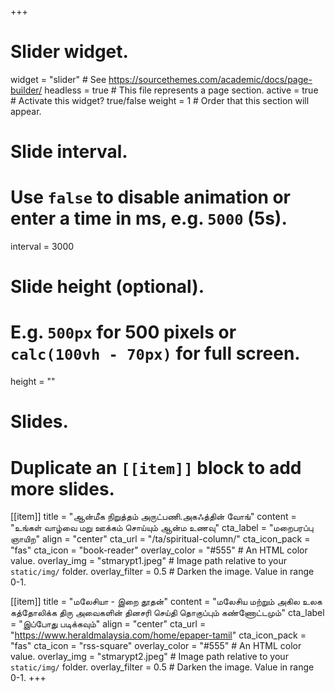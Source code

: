 +++
# Slider widget.
widget = "slider"  # See https://sourcethemes.com/academic/docs/page-builder/
headless = true  # This file represents a page section.
active = true  # Activate this widget? true/false
weight = 1  # Order that this section will appear.

# Slide interval.
# Use `false` to disable animation or enter a time in ms, e.g. `5000` (5s).
interval = 3000

# Slide height (optional).
# E.g. `500px` for 500 pixels or `calc(100vh - 70px)` for full screen.
height = ""

# Slides.
# Duplicate an `[[item]]` block to add more slides.
[[item]]
  title = "ஆன்மீக நிறுத்தம் அருட்பணி.அகஃத்தின் வோங்"
  content = "உங்கள் வாழ்வை மறு ஊக்கம் சொய்யும் ஆன்ம உணவு"
  cta_label = "மறைபரப்பு ஞாயிற"
  align = "center"
  cta_url = "/ta/spiritual-column/"
  cta_icon_pack = "fas"
  cta_icon = "book-reader"
  overlay_color = "#555"  # An HTML color value.
  overlay_img = "stmarypt1.jpeg"  # Image path relative to your `static/img/` folder.
  overlay_filter = 0.5  # Darken the image. Value in range 0-1.

[[item]]
  title = "மலேசியா - இறை தூதன்"
  content = "மலேசிய மற்றும் அகில உலக கத்தோலிக்க திரு அவைகளின் தினசரி செய்தி தொகுப்பும் கண்ணோட்டமும்"
  cta_label = "இப்போது படிக்கவும்"
  align = "center"
  cta_url = "https://www.heraldmalaysia.com/home/epaper-tamil"
  cta_icon_pack = "fas"
  cta_icon = "rss-square"
  overlay_color = "#555"  # An HTML color value.
  overlay_img = "stmarypt2.jpeg"  # Image path relative to your `static/img/` folder.
  overlay_filter = 0.5  # Darken the image. Value in range 0-1.
+++
